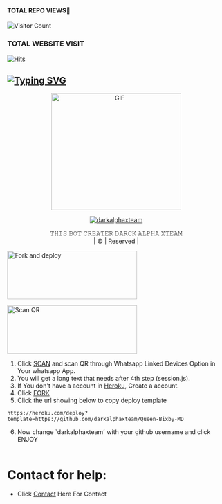 
#### TOTAL REPO VIEWS📍
![Visitor Count](https://profile-counter.glitch.me/terror-boy/count.svg)
  
### TOTAL WEBSITE VISIT
  [![Hits](https://hits.seeyoufarm.com/api/count/incr/badge.svg?url=https%3A%2F%2Fwhitedevil-bot.yolasite.com&count_bg=%2379C83D&title_bg=%23030303&icon=webauthn.svg&icon_color=%23FFFAFA&title=WEBSITE+VISITORS&edge_flat=false)](https://abuser1.yolasite.com)


## [![Typing SVG](https://readme-typing-svg.herokuapp.com?font=Rockstar-ExtraBold&color=F33A6A&lines=𝐖𝐄𝐋𝐂𝐎𝐌𝐄+𝐓𝐎+𝐐𝐔𝐄𝐄𝐍+𝐁𝐈𝐗𝐁𝐘+𝐖𝐀+𝐁𝐎𝐓+𝐑𝐄𝐏𝐎.;𝘾𝙍𝙀𝘼𝙏𝙀𝘿+𝘽𝙔+𝐃𝐀𝐑𝐂𝐊+𝐀𝐋𝐏𝐇𝐀+𝐗𝐓𝐄𝐀𝐌;𝙏𝙃𝙄𝙎+𝙄𝙎+𝘼+𝘽𝙂𝙈+𝙎𝙏𝙄𝘾𝙆𝙀𝙍+𝘽𝙊𝙏;𝙒𝙄𝙏𝙃+𝙈𝙊𝙍𝙀+𝙁𝙀𝘼𝙏𝙐𝙍𝙀𝙎;𝙏𝙃𝘼𝙉𝙆𝙎+𝙁𝙊𝙍+𝙑𝙄𝙎𝙄𝙏𝙄𝙉𝙂+𝙊𝙐𝙍+𝙂𝙄𝙏)](https://git.io/typing-svg)

 </a>
</p>
<div align="center">
  <p align="center">
<img src="https://i.ibb.co/Hzy1S56/IMG-20220609-WA0091.jpg" alt="GIF" width="300" height="270"/>
</p>

  <p align="center">
<a href="#"><img title="darkalphaxteam" src="https://img.shields.io/badge/darkalpha-xteam-green?colorA=%23ff0000&colorB=%23017e40&style=for-the-badge"></a>
</p>
</div>
<p align="center">
𝚃𝙷𝙸𝚂 𝙱𝙾𝚃 𝙲𝚁𝙴𝙰𝚃𝙴𝚁 𝙳𝙰𝚁𝙲𝙺 𝙰𝙻𝙿𝙷𝙰 𝚇𝚃𝙴𝙰𝙼
    <br>
       | © |
        Reserved |
    <br> 
</p>


<a href="https://github.com/darkalphaxteam/Queen-Bixby-MD/fork"><img align="center" src="https://i.imgur.com/vUIRd80.png" alt="Fork and deploy" height="112" width="300" /></a>
<br>
<div>
<a href="https://replit.com/@Afx-Abu/Abu-Ser-Qr?v=1"><img align="center" src="https://i.imgur.com/SYoMXG2.png" alt="Scan QR" height="112" width="300" /></a>
<br>


1. Click [SCAN](https://replit.com/@Afx-Abu/ABU-SER-QR?v=1) and scan QR through Whatsapp Linked Devices Option in Your whatsapp App.
2. You will get a long text that needs after 4th step (session.js).
3. If You don't have a account in [Heroku](https://signup.heroku.com/), Create a account.
4. Click [FORK](https://github.com/darkalphaxteam/Queen-Bixby-MD/fork)
5. Click the url showing below to copy deploy template
```
https://heroku.com/deploy?template=https://github.com/darkalphaxteam/Queen-Bixby-MD
``` 
6. Now change `darkalphaxteam´ with your github username and click ENJOY<br>
   <br>
# Contact for help:
   * Click [Contact](https://wa.me/94711421243) Here For Contact
